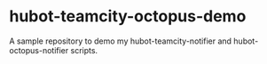 # hubot-teamcity-octopus-demo
A sample repository to demo my hubot-teamcity-notifier and hubot-octopus-notifier scripts.
